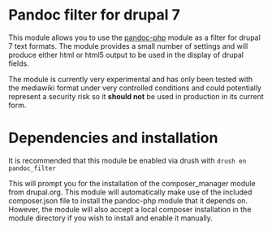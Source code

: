 # Pandoc filter for drupal 7

This module allows you to use the [pandoc-php](https://github.com/ryakad/pandoc-php) module as a filter for drupal 7 text formats. The module provides a small number of settings and will produce either html or html5 output to be used in the display of drupal fields. 

The module is currently very experimental and has only been tested with the mediawiki format under very controlled conditions and could potentially represent a security risk so it **should not** be used in production in its current form.

# Dependencies and installation

It is recommended that this module be enabled via drush with `drush en pandoc_filter`

This will prompt you for the installation of the composer_manager module from drupal.org. This module will automatically make use of the included composer.json file to install the pandoc-php module that it depends on. However, the module will also accept a local composer installation in the module directory if you wish to install and enable it manually.

